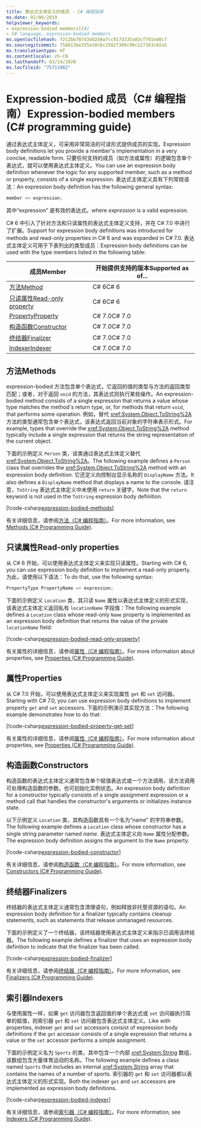 ```yaml
---
title: 表达式主体定义的成员 - C# 编程指南
ms.date: 02/06/2019
helpviewer_keywords:
- expression-bodied members[C#]
- C# language, expresion-bodied members
ms.openlocfilehash: f212bb707d3dd2d4a7cc917d335a83cff01ed0cf
ms.sourcegitcommit: 7588136e355e10cbc2582f389c90c127363c02a5
ms.translationtype: HT
ms.contentlocale: zh-CN
ms.lasthandoff: 03/14/2020
ms.locfileid: "75711982"
---
```

# <a name="expression-bodied-members-c-programming-guide"></a><span data-ttu-id="deee6-102">Expression-bodied 成员（C# 编程指南）</span><span class="sxs-lookup"><span data-stu-id="deee6-102">Expression-bodied members (C# programming guide)</span></span>

<span data-ttu-id="deee6-103">通过表达式主体定义，可采用非常简洁的可读形式提供成员的实现。</span><span class="sxs-lookup"><span data-stu-id="deee6-103">Expression body definitions let you provide a member's implementation in a very concise, readable form.</span></span> <span data-ttu-id="deee6-104">只要任何支持的成员（如方法或属性）的逻辑包含单个表达式，就可以使用表达式主体定义。</span><span class="sxs-lookup"><span data-stu-id="deee6-104">You can use an expression body definition whenever the logic for any supported member, such as a method or property, consists of a single expression.</span></span> <span data-ttu-id="deee6-105">表达式主体定义具有下列常规语法：</span><span class="sxs-lookup"><span data-stu-id="deee6-105">An expression body definition has the following general syntax:</span></span>

```csharp
member => expression;
```

<span data-ttu-id="deee6-106">其中“expression”  是有效的表达式。</span><span class="sxs-lookup"><span data-stu-id="deee6-106">where *expression* is a valid expression.</span></span>

<span data-ttu-id="deee6-107">C# 6 中引入了针对方法和只读属性的表达式主体定义支持，并在 C# 7.0 中进行了扩展。</span><span class="sxs-lookup"><span data-stu-id="deee6-107">Support for expression body definitions was introduced for methods and read-only properties in C# 6 and was expanded in C# 7.0.</span></span> <span data-ttu-id="deee6-108">表达式主体定义可用于下表列出的类型成员：</span><span class="sxs-lookup"><span data-stu-id="deee6-108">Expression body definitions can be used with the type members listed in the following table:</span></span>

|<span data-ttu-id="deee6-109">成员</span><span class="sxs-lookup"><span data-stu-id="deee6-109">Member</span></span>  |<span data-ttu-id="deee6-110">开始提供支持的版本</span><span class="sxs-lookup"><span data-stu-id="deee6-110">Supported as of...</span></span> |
|---------|---------|
|[<span data-ttu-id="deee6-111">方法</span><span class="sxs-lookup"><span data-stu-id="deee6-111">Method</span></span>](#methods)  |<span data-ttu-id="deee6-112">C# 6</span><span class="sxs-lookup"><span data-stu-id="deee6-112">C# 6</span></span> |
|[<span data-ttu-id="deee6-113">只读属性</span><span class="sxs-lookup"><span data-stu-id="deee6-113">Read-only property</span></span>](#read-only-properties)   |<span data-ttu-id="deee6-114">C# 6</span><span class="sxs-lookup"><span data-stu-id="deee6-114">C# 6</span></span>  |
|[<span data-ttu-id="deee6-115">Property</span><span class="sxs-lookup"><span data-stu-id="deee6-115">Property</span></span>](#properties)  |<span data-ttu-id="deee6-116">C# 7.0</span><span class="sxs-lookup"><span data-stu-id="deee6-116">C# 7.0</span></span> |
|[<span data-ttu-id="deee6-117">构造函数</span><span class="sxs-lookup"><span data-stu-id="deee6-117">Constructor</span></span>](#constructors)   |<span data-ttu-id="deee6-118">C# 7.0</span><span class="sxs-lookup"><span data-stu-id="deee6-118">C# 7.0</span></span> |
|[<span data-ttu-id="deee6-119">终结器</span><span class="sxs-lookup"><span data-stu-id="deee6-119">Finalizer</span></span>](#finalizers)     |<span data-ttu-id="deee6-120">C# 7.0</span><span class="sxs-lookup"><span data-stu-id="deee6-120">C# 7.0</span></span> |
|[<span data-ttu-id="deee6-121">Indexer</span><span class="sxs-lookup"><span data-stu-id="deee6-121">Indexer</span></span>](#indexers)       |<span data-ttu-id="deee6-122">C# 7.0</span><span class="sxs-lookup"><span data-stu-id="deee6-122">C# 7.0</span></span> |

## <a name="methods"></a><span data-ttu-id="deee6-123">方法</span><span class="sxs-lookup"><span data-stu-id="deee6-123">Methods</span></span>

<span data-ttu-id="deee6-124">expression-bodied 方法包含单个表达式，它返回的值的类型与方法的返回类型匹配；或者，对于返回 `void` 的方法，其表达式则执行某些操作。</span><span class="sxs-lookup"><span data-stu-id="deee6-124">An expression-bodied method consists of a single expression that returns a value whose type matches the method's return type, or, for methods that return `void`, that performs some operation.</span></span> <span data-ttu-id="deee6-125">例如，替代 <xref:System.Object.ToString%2A> 方法的类型通常包含单个表达式，该表达式返回当前对象的字符串表示形式。</span><span class="sxs-lookup"><span data-stu-id="deee6-125">For example, types that override the <xref:System.Object.ToString%2A> method typically include a single expression that returns the string representation of the current object.</span></span>

<span data-ttu-id="deee6-126">下面的示例定义 `Person` 类，该类通过表达式主体定义替代 <xref:System.Object.ToString%2A>。</span><span class="sxs-lookup"><span data-stu-id="deee6-126">The following example defines a `Person` class that overrides the <xref:System.Object.ToString%2A> method with an expression body definition.</span></span> <span data-ttu-id="deee6-127">它还定义向控制台显示名称的 `DisplayName` 方法。</span><span class="sxs-lookup"><span data-stu-id="deee6-127">It also defines a `DisplayName` method that displays a name to the console.</span></span> <span data-ttu-id="deee6-128">请注意，`ToString` 表达式主体定义中未使用 `return` 关键字。</span><span class="sxs-lookup"><span data-stu-id="deee6-128">Note that the `return` keyword is not used in the `ToString` expression body definition.</span></span>

[!code-csharp[expression-bodied-methods](../../../../samples/snippets/csharp/programming-guide/classes-and-structs/expr-bodied-methods.cs)]  

<span data-ttu-id="deee6-129">有关详细信息，请参阅[方法（C# 编程指南）](../classes-and-structs/methods.md)。</span><span class="sxs-lookup"><span data-stu-id="deee6-129">For more information, see [Methods (C# Programming Guide)](../classes-and-structs/methods.md).</span></span>

## <a name="read-only-properties"></a><span data-ttu-id="deee6-130">只读属性</span><span class="sxs-lookup"><span data-stu-id="deee6-130">Read-only properties</span></span>

<span data-ttu-id="deee6-131">从 C# 6 开始，可以使用表达式主体定义来实现只读属性。</span><span class="sxs-lookup"><span data-stu-id="deee6-131">Starting with C# 6, you can use expression body definition to implement a read-only property.</span></span> <span data-ttu-id="deee6-132">为此，请使用以下语法：</span><span class="sxs-lookup"><span data-stu-id="deee6-132">To do that, use the following syntax:</span></span>

```csharp
PropertyType PropertyName => expression;
```

<span data-ttu-id="deee6-133">下面的示例定义 `Location` 类，其只读 `Name` 属性以表达式主体定义的形式实现，该表达式主体定义返回私有 `locationName` 字段值：</span><span class="sxs-lookup"><span data-stu-id="deee6-133">The following example defines a `Location` class whose read-only `Name` property is implemented as an expression body definition that returns the value of the private `locationName` field:</span></span>

[!code-csharp[expression-bodied-read-only-property](../../../../samples/snippets/csharp/programming-guide/classes-and-structs/expr-bodied-readonly.cs#1)]  

<span data-ttu-id="deee6-134">有关属性的详细信息，请参阅[属性（C# 编程指南）](../classes-and-structs/properties.md)。</span><span class="sxs-lookup"><span data-stu-id="deee6-134">For more information about properties, see [Properties (C# Programming Guide)](../classes-and-structs/properties.md).</span></span>

## <a name="properties"></a><span data-ttu-id="deee6-135">属性</span><span class="sxs-lookup"><span data-stu-id="deee6-135">Properties</span></span>

<span data-ttu-id="deee6-136">从 C# 7.0 开始，可以使用表达式主体定义来实现属性 `get` 和 `set` 访问器。</span><span class="sxs-lookup"><span data-stu-id="deee6-136">Starting with C# 7.0, you can use expression body definitions to implement property `get` and `set` accessors.</span></span> <span data-ttu-id="deee6-137">下面的示例演示其实现方法：</span><span class="sxs-lookup"><span data-stu-id="deee6-137">The following example demonstrates how to do that:</span></span>

[!code-csharp[expression-bodied-property-get-set](../../../../samples/snippets/csharp/programming-guide/classes-and-structs/expr-bodied-ctor.cs#1)]

<span data-ttu-id="deee6-138">有关属性的详细信息，请参阅[属性（C# 编程指南）](../classes-and-structs/properties.md)。</span><span class="sxs-lookup"><span data-stu-id="deee6-138">For more information about properties, see [Properties (C# Programming Guide)](../classes-and-structs/properties.md).</span></span>

## <a name="constructors"></a><span data-ttu-id="deee6-139">构造函数</span><span class="sxs-lookup"><span data-stu-id="deee6-139">Constructors</span></span>

<span data-ttu-id="deee6-140">构造函数的表达式主体定义通常包含单个赋值表达式或一个方法调用，该方法调用可处理构造函数的参数，也可初始化实例状态。</span><span class="sxs-lookup"><span data-stu-id="deee6-140">An expression body definition for a constructor typically consists of a single assignment expression or a method call that handles the constructor's arguments or initializes instance state.</span></span>

<span data-ttu-id="deee6-141">以下示例定义 `Location` 类，其构造函数具有一个名为“name”  的字符串参数。</span><span class="sxs-lookup"><span data-stu-id="deee6-141">The following example defines a `Location` class whose constructor has a single string parameter named *name*.</span></span> <span data-ttu-id="deee6-142">表达式主体定义向 `Name` 属性分配参数。</span><span class="sxs-lookup"><span data-stu-id="deee6-142">The expression body definition assigns the argument to the `Name` property.</span></span>

[!code-csharp[expression-bodied-constructor](../../../../samples/snippets/csharp/programming-guide/classes-and-structs/expr-bodied-ctor.cs#1)]  

<span data-ttu-id="deee6-143">有关详细信息，请参阅[构造函数（C# 编程指南）](../classes-and-structs/constructors.md)。</span><span class="sxs-lookup"><span data-stu-id="deee6-143">For more information, see [Constructors (C# Programming Guide)](../classes-and-structs/constructors.md).</span></span>

## <a name="finalizers"></a><span data-ttu-id="deee6-144">终结器</span><span class="sxs-lookup"><span data-stu-id="deee6-144">Finalizers</span></span>

<span data-ttu-id="deee6-145">终结器的表达式主体定义通常包含清理语句，例如释放非托管资源的语句。</span><span class="sxs-lookup"><span data-stu-id="deee6-145">An expression body definition for a finalizer typically contains cleanup statements, such as statements that release unmanaged resources.</span></span>

<span data-ttu-id="deee6-146">下面的示例定义了一个终结器，该终结器使用表达式主体定义来指示已调用该终结器。</span><span class="sxs-lookup"><span data-stu-id="deee6-146">The following example defines a finalizer that uses an expression body definition to indicate that the finalizer has been called.</span></span>

[!code-csharp[expression-bodied-finalizer](../../../../samples/snippets/csharp/programming-guide/classes-and-structs/expr-bodied-destructor.cs#1)]  

<span data-ttu-id="deee6-147">有关详细信息，请参阅[终结器（C# 编程指南）](../classes-and-structs/destructors.md)。</span><span class="sxs-lookup"><span data-stu-id="deee6-147">For more information, see [Finalizers (C# Programming Guide)](../classes-and-structs/destructors.md).</span></span>

## <a name="indexers"></a><span data-ttu-id="deee6-148">索引器</span><span class="sxs-lookup"><span data-stu-id="deee6-148">Indexers</span></span>

<span data-ttu-id="deee6-149">与使用属性一样，如果 `get` 访问器包含返回值的单个表达式或 `set` 访问器执行简单的赋值，则索引器 `get` 和 `set` 访问器包含表达式主体定义。</span><span class="sxs-lookup"><span data-stu-id="deee6-149">Like with properties, indexer `get` and `set` accessors consist of expression body definitions if the `get` accessor consists of a single expression that returns a value or the `set` accessor performs a simple assignment.</span></span>

<span data-ttu-id="deee6-150">下面的示例定义名为 `Sports` 的类，其中包含一个内部 <xref:System.String> 数组，该数组包含大量体育运动的名称。</span><span class="sxs-lookup"><span data-stu-id="deee6-150">The following example defines a class named `Sports` that includes an internal <xref:System.String> array that contains the names of a number of sports.</span></span> <span data-ttu-id="deee6-151">索引器的 `get` 和 `set` 访问器都以表达式主体定义的形式实现。</span><span class="sxs-lookup"><span data-stu-id="deee6-151">Both the indexer `get` and `set` accessors are implemented as expression body definitions.</span></span>

[!code-csharp[expression-bodied-indexer](../../../../samples/snippets/csharp/programming-guide/classes-and-structs/expr-bodied-indexers.cs#1)]

<span data-ttu-id="deee6-152">有关详细信息，请参阅[索引器（C# 编程指南）](../indexers/index.md)。</span><span class="sxs-lookup"><span data-stu-id="deee6-152">For more information, see [Indexers (C# Programming Guide)](../indexers/index.md).</span></span>
